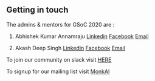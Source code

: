 ## Getting in touch

The admins & mentors for GSoC 2020 are :

1. Abhishek Kumar Annamraju
[Linkedin](https://www.linkedin.com/in/abhishek-kumar-annamraju/)
[Facebook](https://www.facebook.com/aabhi202)
[Email](abhishek@tessellateimaging.com)

2. Akash Deep Singh
[Linkedin](https://www.linkedin.com/in/akashdeepsingh01/)
[Facebook](https://www.facebook.com/DAICNIV)
[Email](abhishek@tessellateimaging.com)

To join our community on slack visit [HERE](https://join.slack.com/t/monkai-community/shared_invite/enQtOTM5MzExODY2OTk5LTE2OWVkZGY4ZWViZTMyZWJkZDNhMTk1YTkzODgyYTUxNTFlNzNlYzljZDc5NmExMDBjZGVjYzVjNmJkNjBkY2Q)

To signup for our mailing list visit [MonkAI](https://monkai.org)

